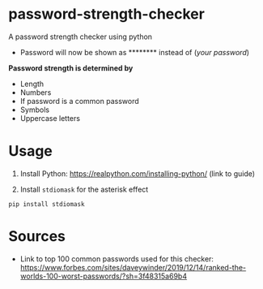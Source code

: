 # password-strength-checker

A password strength checker using python

- Password will now be shown as ******** instead of (*your password*)

**Password strength is determined by**

- Length 
- Numbers
- If password is a common password
- Symbols
- Uppercase letters

# Usage
1. Install Python: https://realpython.com/installing-python/ (link to guide)

2. Install ```stdiomask``` for the asterisk effect

```
pip install stdiomask
```

# Sources

- Link to top 100 common passwords used for this checker: https://www.forbes.com/sites/daveywinder/2019/12/14/ranked-the-worlds-100-worst-passwords/?sh=3f48315a69b4

